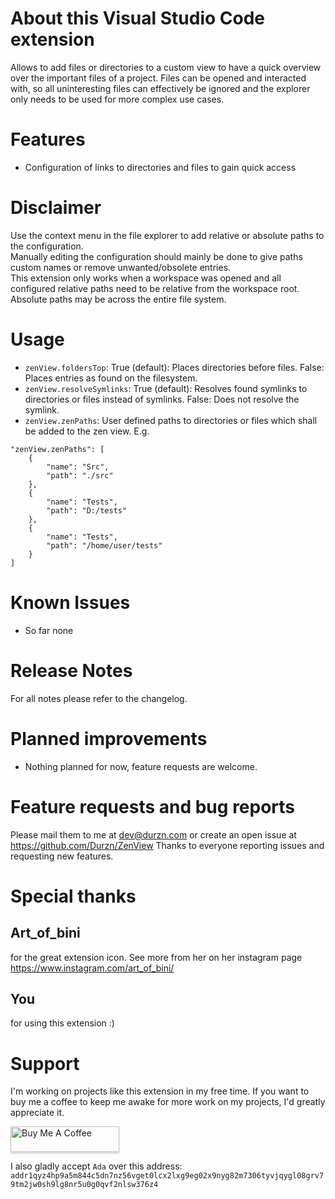 # About this Visual Studio Code extension

Allows to add files or directories to a custom view to have a quick overview over the important files of a project.
Files can be opened and interacted with, so all uninteresting files can effectively be ignored and the explorer only needs to be used for more complex use cases.

# Features
- Configuration of links to directories and files to gain quick access


# Disclaimer
Use the context menu in the file explorer to add relative or absolute paths to the configuration.  
Manually editing the configuration should mainly be done to give paths custom names or remove unwanted/obsolete entries.  
This extension only works when a workspace was opened and all configured relative paths need to be relative from the workspace root.  
Absolute paths may be across the entire file system.
# Usage
* `zenView.foldersTop`: True (default): Places directories before files. False: Places entries as found on the filesystem.
* `zenView.resolveSymlinks`: True (default): Resolves found symlinks to directories or files instead of symlinks. False: Does not resolve the symlink.
* `zenView.zenPaths`: User defined paths to directories or files which shall be added to the zen view.
E.g.
```
"zenView.zenPaths": [
    {
        "name": "Src",
        "path": "./src"
    },
    {
        "name": "Tests",
        "path": "D:/tests"
    },
    {
        "name": "Tests",
        "path": "/home/user/tests"
    }
]
```
# Known Issues
- So far none

# Release Notes
For all notes please refer to the changelog.
# Planned improvements
- Nothing planned for now, feature requests are welcome.

# Feature requests and bug reports
Please mail them to me at dev@durzn.com or create an open issue at https://github.com/Durzn/ZenView
Thanks to everyone reporting issues and requesting new features.

# Special thanks
## Art_of_bini 
for the great extension icon. See more from her on her instagram page https://www.instagram.com/art_of_bini/
## You
for using this extension :)

# Support
I'm working on projects like this extension in my free time. 
If you want to buy me a coffee to keep me awake for more work on my projects, I'd greatly appreciate it.

<a href="https://www.buymeacoffee.com/Durzn" target="_blank"><img src="https://www.buymeacoffee.com/assets/img/custom_images/orange_img.png" alt="Buy Me A Coffee" style="height: 41px !important;width: 174px !important;box-shadow: 0px 3px 2px 0px rgba(190, 190, 190, 0.5) !important;-webkit-box-shadow: 0px 3px 2px 0px rgba(190, 190, 190, 0.5) !important;" ></a>

I also gladly accept ``Ada`` over this address: ``addr1qyz4hp9a5m844c5dn7nz56vget0lcx2lxg9eg02x9nyg82m7306tyvjqygl08grv79tm2jw0sh9lg8nr5u0g0qvf2nlsw376z4``